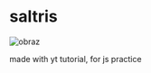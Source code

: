 # saltris

![obraz](https://github.com/ioumarvey/saltris/assets/96798879/817dd605-7ffc-4638-a31e-708305908d38)

made with yt tutorial, for js practice
